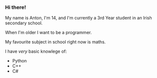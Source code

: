 ### Hi there!

My name is Anton, I'm 14, and I'm currently a 3rd Year student in an Irish secondary school.

When I'm older I want to be a programmer.

My favourite subject in school right now is maths.

I have *very* basic knowlege of:
* Python
* C++
* C#
